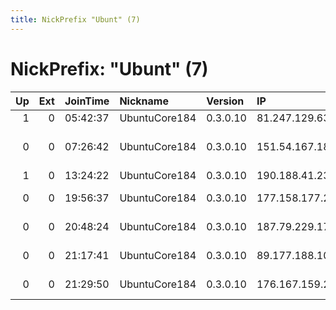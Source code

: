 ```yaml
---
title: NickPrefix "Ubunt" (7)
---
```


# NickPrefix: "Ubunt" (7)

|   Up |   Ext | JoinTime   | Nickname      | Version   | IP              | AS                             | CC   |   ORp |   Dirp | OS    | Contact   |   eFamMembers |
|-----:|------:|:-----------|:--------------|:----------|:----------------|:-------------------------------|:-----|------:|-------:|:------|:----------|--------------:|
|    1 |     0 | 05:42:37   | UbuntuCore184 | 0.3.0.10  | 81.247.129.63   | Proximus NV                    | be   | 46565 |      0 | Linux | None      |             1 |
|    0 |     0 | 07:26:42   | UbuntuCore184 | 0.3.0.10  | 151.54.167.183  | Wind Telecomunicazioni SpA     | it   | 38487 |      0 | Linux | None      |             1 |
|    1 |     0 | 13:24:22   | UbuntuCore184 | 0.3.0.10  | 190.188.41.233  | Prima S.A.                     | ar   | 38118 |      0 | Linux | None      |             1 |
|    0 |     0 | 19:56:37   | UbuntuCore184 | 0.3.0.10  | 177.158.177.238 | TELEFNICA BRASIL S.A           | br   | 46195 |      0 | Linux | None      |             1 |
|    0 |     0 | 20:48:24   | UbuntuCore184 | 0.3.0.10  | 187.79.229.175  | Telemar Norte Leste S.A.       | br   | 43979 |      0 | Linux | None      |             1 |
|    0 |     0 | 21:17:41   | UbuntuCore184 | 0.3.0.10  | 89.177.188.101  | Liberty Global Operations B.V. | cz   | 37727 |      0 | Linux | None      |             1 |
|    0 |     0 | 21:29:50   | UbuntuCore184 | 0.3.0.10  | 176.167.159.226 | Bouygues Telecom SA            | fr   | 36983 |      0 | Linux | None      |             1 |
